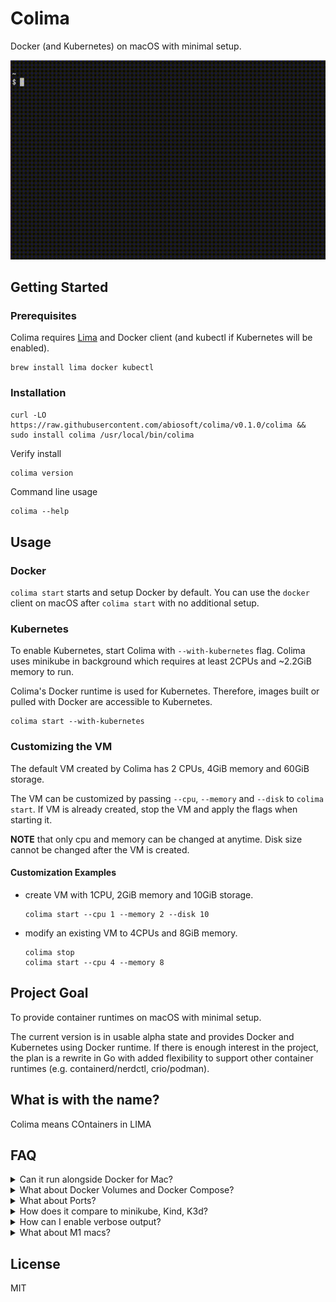 # Colima

Docker (and Kubernetes) on macOS with minimal setup.

![Demonstration](colima.gif)

## Getting Started

### Prerequisites

Colima requires [Lima](https://github.com/lima-vm/lima) and Docker client (and kubectl if Kubernetes will be enabled).

```
brew install lima docker kubectl
```

### Installation

```
curl -LO https://raw.githubusercontent.com/abiosoft/colima/v0.1.0/colima && sudo install colima /usr/local/bin/colima
```

Verify install

```sh
colima version
```

Command line usage

```
colima --help
```

## Usage

### Docker

`colima start` starts and setup Docker by default.
You can use the `docker` client on macOS after `colima start` with no additional setup.

### Kubernetes

To enable Kubernetes, start Colima with `--with-kubernetes` flag.
Colima uses minikube in background which requires at least 2CPUs and ~2.2GiB memory to run.

Colima's Docker runtime is used for Kubernetes. Therefore, images built or pulled with Docker are accessible to Kubernetes.

```
colima start --with-kubernetes
```

### Customizing the VM

The default VM created by Colima has 2 CPUs, 4GiB memory and 60GiB storage.

The VM can be customized by passing `--cpu`, `--memory` and `--disk` to `colima start`.
If VM is already created, stop the VM and apply the flags when starting it.

**NOTE** that only cpu and memory can be changed at anytime. Disk size cannot be changed after the VM is created.

#### Customization Examples

- create VM with 1CPU, 2GiB memory and 10GiB storage.

  ```
  colima start --cpu 1 --memory 2 --disk 10
  ```

- modify an existing VM to 4CPUs and 8GiB memory.

  ```
  colima stop
  colima start --cpu 4 --memory 8
  ```

## Project Goal

To provide container runtimes on macOS with minimal setup.

The current version is in usable alpha state and provides Docker and Kubernetes using Docker runtime.
If there is enough interest in the project, the plan is a rewrite in Go with added flexibility to
support other container runtimes (e.g. containerd/nerdctl, crio/podman).

## What is with the name?

Colima means COntainers in LIMA

## FAQ

<details>
<summary>Can it run alongside Docker for Mac?</summary>
<p>

No. Colima assumes to be the default Docker context and will conflict with Docker for Mac. You should run either, not both.

</p>
</details>

<details>
<summary>What about Docker Volumes and Docker Compose?</summary>
<p>

Colima mounts the host's $HOME directory as readonly in the VM. Volume mounts and docker compose should work as expected but only readonly.

Colima uses Lima for the VM and Lima's support for writeable volumes is still experimental.
Volumes are thereby made readonly in Colima for now.

</p>
</details>

<details>
<summary>What about Ports?</summary>
<p>

Port forwarding are automatic and accessible on the macOS host.

Currently, privileged ports are not forwarded i.e. ports (0-1024). This is a limitation of Lima.

</p>
</details>

<details>
<summary>How does it compare to minikube, Kind, K3d?</summary>
<p>

### For Kubernetes

Yes, you can create a Kubernetes cluster with minikube (with Docker driver), Kind or K3d instead of enabling Kubernetes in Colima. Those are better options if you need multiple clusters, or do not need Docker and Kubernetes to share the same images and runtime.

### For Docker

Minikube with Docker runtime can expose the cluster's Docker with `minikube docker-env`. But there are some caveats.

- Kubernetes is not optional, even if you only need Docker.

- All of minikube's free drivers for macOS fall-short in one of performance, port forwarding or volumes.
  While port-forwarding and volumes are non-issue for Kubernetes, they can be deal breaker for Docker-only use.

</p>
</details>

<details>
<summary>How can I enable verbose output?</summary>
<p>

The log file is at $HOME/.colima/out.log, you can simply tail it.

```
tail -f $HOME/.colima/out.log
```

</p>
</details>

<details>
<summary>What about M1 macs?</summary>
<p>

M1 macs should work, but not tested.

The challenge is installing Lima on M1 macs, instructions are available on [Lima project page](https://github.com/lima-vm/lima/blob/master/README.md#installation).

</p>
</details>

## License

MIT
